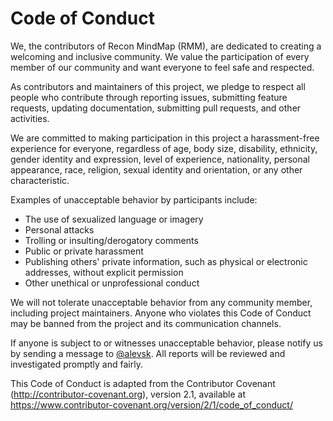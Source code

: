 # Code of Conduct

We, the contributors of Recon MindMap (RMM), are dedicated to creating a welcoming and inclusive community. We value the participation of every member of our community and want everyone to feel safe and respected.

As contributors and maintainers of this project, we pledge to respect all people who contribute through reporting issues, submitting feature requests, updating documentation, submitting pull requests, and other activities.

We are committed to making participation in this project a harassment-free experience for everyone, regardless of age, body size, disability, ethnicity, gender identity and expression, level of experience, nationality, personal appearance, race, religion, sexual identity and orientation, or any other characteristic.

Examples of unacceptable behavior by participants include:

- The use of sexualized language or imagery
- Personal attacks
- Trolling or insulting/derogatory comments
- Public or private harassment
- Publishing others' private information, such as physical or electronic addresses, without explicit permission
- Other unethical or unprofessional conduct

We will not tolerate unacceptable behavior from any community member, including project maintainers. Anyone who violates this Code of Conduct may be banned from the project and its communication channels.

If anyone is subject to or witnesses unacceptable behavior, please notify us by sending a message to [@alevsk](https://twitter.com/alevsk). All reports will be reviewed and investigated promptly and fairly.

This Code of Conduct is adapted from the Contributor Covenant (http://contributor-covenant.org), version 2.1, available at https://www.contributor-covenant.org/version/2/1/code_of_conduct/

